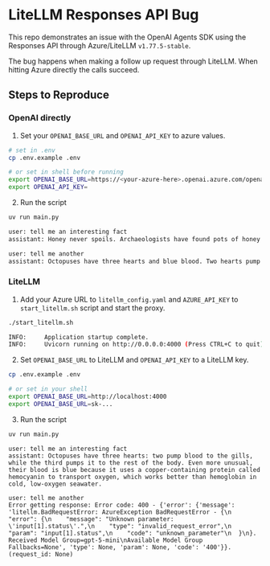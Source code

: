 # LiteLLM Responses API Bug

This repo demonstrates an issue with the OpenAI Agents SDK using the Responses API through Azure/LiteLLM `v1.77.5-stable`.

The bug happens when making a follow up request through LiteLLM. When hitting Azure directly the calls succeed.

## Steps to Reproduce

### OpenAI directly

1. Set your `OPENAI_BASE_URL` and `OPENAI_API_KEY` to azure values.

```bash
# set in .env
cp .env.example .env

# or set in shell before running
export OPENAI_BASE_URL=https://<your-azure-here>.openai.azure.com/openai/v1
export OPENAI_API_KEY=
```

2. Run the script

```bash
uv run main.py

user: tell me an interesting fact
assistant: Honey never spoils. Archaeologists have found pots of honey in ancient Egyptian tombs—over 3,000 years old—that are still perfectly edible.

user: tell me another
assistant: Octopuses have three hearts and blue blood. Two hearts pump blood to the gills, while the third pumps it to the rest of the body, and their copper-based blood (hemocyanin) helps them thrive in cold, low-oxygen waters.

```

### LiteLLM

1. Add your Azure URL to `litellm_config.yaml` and `AZURE_API_KEY` to `start_litellm.sh` script and start the proxy.

```bash
./start_litellm.sh

INFO:     Application startup complete.
INFO:     Uvicorn running on http://0.0.0.0:4000 (Press CTRL+C to quit)

```

2. Set `OPENAI_BASE_URL` to LiteLLM and `OPENAI_API_KEY` to a LiteLLM key.

```bash
cp .env.example .env

# or set in your shell
export OPENAI_BASE_URL=http://localhost:4000
export OPENAI_BASE_URL=sk-...
```

3. Run the script

```bash
uv run main.py

```

```
user: tell me an interesting fact
assistant: Octopuses have three hearts: two pump blood to the gills, while the third pumps it to the rest of the body. Even more unusual, their blood is blue because it uses a copper-containing protein called hemocyanin to transport oxygen, which works better than hemoglobin in cold, low-oxygen seawater.

user: tell me another
Error getting response: Error code: 400 - {'error': {'message': 'litellm.BadRequestError: AzureException BadRequestError - {\n  "error": {\n    "message": "Unknown parameter: \'input[1].status\'.",\n    "type": "invalid_request_error",\n    "param": "input[1].status",\n    "code": "unknown_parameter"\n  }\n}. Received Model Group=gpt-5-mini\nAvailable Model Group Fallbacks=None', 'type': None, 'param': None, 'code': '400'}}. (request_id: None)
```
